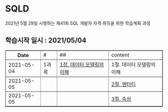 # SQLD
  2021년 5월 29일 시행하는 제41회 SQL 개발자 자격 취득을 위한 학습계획 과정

## 학습시작 일시 : 2021/05/04

<html>
  <table border="1">
    <th> 
      Date
      <td> # 
      <td> ## 
      <td> content
    </th>
    <tr>
      <td> 2021-05-04 </td>
      <td> 1과목 </td>
      <td><a href="https://github.com/YU-BYEONGJU/SQLD/blob/main/1-1-1_데이터%20모델링의%20이해.md">1장. 데이터 모델링의 이해</a></td>
      <td> 1절. 데이터 모델링의 이해 </td>
    </tr>
    <tr>
      <td> 2021-05-05 </td>
      <td>  </td>
      <td>  </td>
      <td><a href="https://github.com/YU-BYEONGJU/SQLD/blob/main/1-1-2_엔터티.md">2절. 엔터티</a></td>
    </tr>
    <tr>
      <td> 2021-05-05 </td>
      <td>  </td>
      <td>  </td>
      <td><a href="https://github.com/YU-BYEONGJU/SQLD/blob/main/1-1-3_속성.md">3절. 속성 </td>
    </tr>
    
  </table>
<html>
